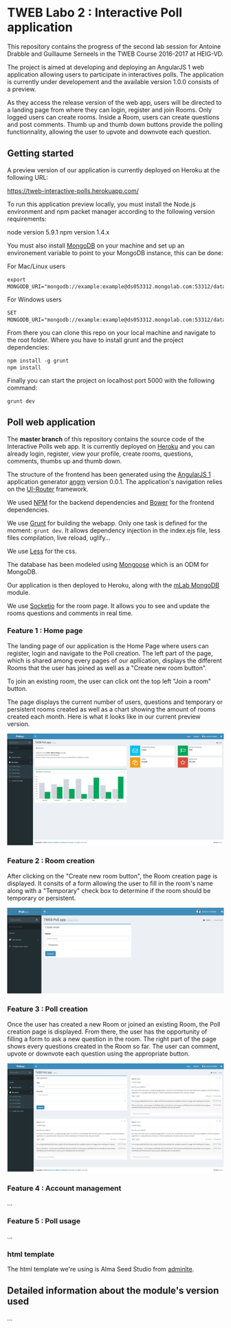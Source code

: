 # TWEB Labo 2 : Interactive Poll application

This repository contains the progress of the second lab session for Antoine Drabble and Guillaume Serneels in the TWEB Course 2016-2017 at HEIG-VD. 

The project is aimed at developing and deploying an AngularJS 1 web application allowing users to participate in interactives polls. The application is currently under developement and the available version 1.0.0 consists of a preview.

As they access the release version of the web app, users will be directed to a landing page from where they can login, register and join Rooms. Only logged users can create rooms.
Inside a Room, users can create questions and post comments. Thumb up and thumb down buttons provide the polling functionnality, allowing the user to upvote and downvote each question.


## Getting started

A preview version of our application is currently deployed on Heroku at the following URL:

https://tweb-interactive-polls.herokuapp.com/

To run this application preview locally, you must install the Node.js environment and npm packet manager according to the following version requirements:

node version 5.9.1
npm version 1.4.x

You must also install [MongoDB](https://docs.mongodb.com/getting-started/shell/installation/) on your machine and set up an environement variable to point to your MongoDB instance, this can be done:

For Mac/Linux users

```
export MONGODB_URI="mongodb://example:example@ds053312.mongolab.com:53312/database"
```

For Windows users

```
SET MONGODB_URI="mongodb://example:example@ds053312.mongolab.com:53312/database"
```

From there you can clone this repo on your local machine and navigate to the root folder. Where you have to install grunt and the project dependencies:

```
npm install -g grunt
npm install
```

Finally you can start the project on localhost port 5000 with the following command:

```
grunt dev
```

## Poll web application

The **master branch** of this repository contains the source code of the Interactive Polls web app. It is currently deployed on [Heroku](www.heroku.com) and you can already login, register, view your profile, create rooms, questions, comments, thumbs up and thumb down.

The structure of the frontend has been generated using the [AngularJS 1](https://angularjs.org) application generator [angm](https://github.com/newaeonweb/generator-angm) version 0.0.1. The application's navigation relies on the [UI-Router](https://github.com/angular-ui/ui-router) framework.

We used [NPM](https://www.npmjs.com/) for the backend dependencies and [Bower](https://bower.io/) for the frontend dependencies.

We use [Grunt](http://gruntjs.com/) for building the webapp. Only one task is defined for the moment: `grunt dev`. It allows dependency injection in the index.ejs file, less files compilation, live reload, uglify...

We use [Less](http://lesscss.org/) for the css.

The database has been modeled using [Mongoose](http://mongoosejs.com/) which is an ODM for MongoDB.

Our application is then deployed to Heroku, along with the [mLab MongoDB](https://elements.heroku.com/addons/mongolab) module.

We use [Socketio](http://socket.io/) for the room page. It allows you to see and update the rooms questions and comments in real time.

### Feature 1 : Home page

The landing page of our application is the Home Page where users can register, login and navigate to the Poll creation. The left part of the page, which is shared among every pages of our apllication, displays the different Rooms that the user has joined as well as a "Create new room button". 

To join an existing room, the user can click ont the top left "Join a room" button.

The page displays the current number of users, questions and temporary or persistent rooms created as well as a chart showing the amount of rooms created each month. Here is what it looks like in our current preview version.

![Preview 1](preview1.png)

### Feature 2 : Room creation

After clicking on the "Create new room button", the Room creation page is displayed. It consits of a form allowing the user to fill in the room's name along with a "Temporary" check box to determine if the room should be temporary or persistent.

![Preview Room Creation](preview_room_create.png)

### Feature 3 : Poll creation

Once the user has created a new Room or joined an existing Room, the Poll creation page is displayed. From there, the user has the opportunity of filling a form to ask a new question in the room.
The right part of the page shows every questions created in the Room so far. The user can comment, upvote or downvote each question using the appropriate button.

![Preview 2](preview2.png)

### Feature 4 : Account management

...

### Feature 5 : Poll usage

...

### html template

The html template we're using is Alma Seed Studio from [adminlte](https://almsaeedstudio.com/).

## Detailed information about the module's version used



...
